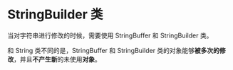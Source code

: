 # StringBuilder 类

当对字符串进行修改的时候，需要使用 StringBuffer 和 StringBuilder 类。

和 String 类不同的是，StringBuffer 和 StringBuilder 类的对象能够**被多次的修改**，并且**不产生新**的未使用**对象**。



